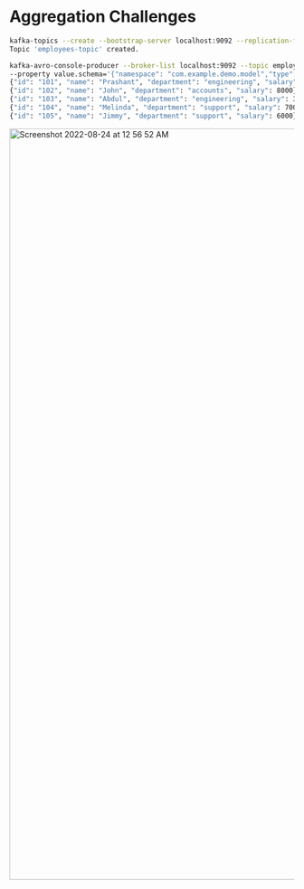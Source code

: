 # Aggregation Challenges

```sh
kafka-topics --create --bootstrap-server localhost:9092 --replication-factor 1 --partitions 1 --topic employees-topic
Topic 'employees-topic' created.

kafka-avro-console-producer --broker-list localhost:9092 --topic employees-topic \
--property value.schema='{"namespace": "com.example.demo.model","type": "record","name": "Employee","fields": [{"name": "id","type": "string"},{"name": "name","type": "string"},{"name": "department","type": "string"},{"name": "salary","type":"int"}]}'
{"id": "101", "name": "Prashant", "department": "engineering", "salary": 5000}
{"id": "102", "name": "John", "department": "accounts", "salary": 8000}
{"id": "103", "name": "Abdul", "department": "engineering", "salary": 3000}
{"id": "104", "name": "Melinda", "department": "support", "salary": 7000}
{"id": "105", "name": "Jimmy", "department": "support", "salary": 6000}
```

<img width="1329" alt="Screenshot 2022-08-24 at 12 56 52 AM" src="https://user-images.githubusercontent.com/54174687/186248997-70b294e9-3044-441c-a036-7346548ff544.png">

